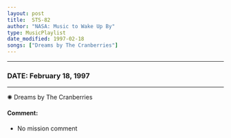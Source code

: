 ```yaml
---
layout: post
title:  STS-82
author: "NASA: Music to Wake Up By"
type: MusicPlaylist
date_modified: 1997-02-18
songs: ["Dreams by The Cranberries"]
---
```


----
### DATE: February 18, 1997
----
✺ Dreams by The Cranberries

#### Comment:
* No mission comment



<br/>
<center>
	<a target="_blank"
	   href="https://twitter.com/intent/tweet?hashtags=Space,NASA,Playlist,NASAWakeupCalls,SpaceProgram&text={{ page.author}}, '{{ page.songs.first }}' {{ page.title }}, {{ page.date | date: '%B %d, %Y' }}. {{ site.url }}{{ page.url }}&via=nasawakeupcalls"><i class="fab fa-twitter" alt="Tweet this page" style="font-size: 1.3em;"></i></a>
	&nbsp; 	<i class="fas fa-user-astronaut" style="font-size: 1.5em;"></i> &nbsp;
    <a type="amzn" search="'Dreams by The Cranberries'" category="popular music">
    <i class="fab fa-amazon" style="font-size: 1.3em;"></i></a>
</center>
